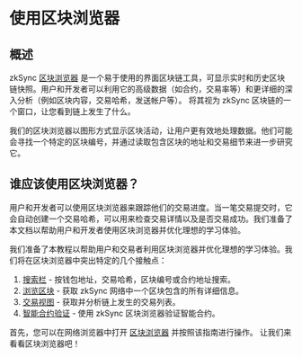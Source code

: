# 使用区块浏览器


## 概述

zkSync [区块浏览器](https://explorer.zksync.io/) 是一个易于使用的界面区块链工具，可显示实时和历史区块链快照。用户和开发者可以利用它的高级数据（如合约，交易率等）和更详细的深入分析（例如区块内容，交易哈希，发送帐户等）。
将其视为 zkSync 区块链的一个窗口，让您看到链上发生了什么。

我们的区块浏览器以图形方式显示区块活动，让用户更有效地处理数据。他们可能会寻找一个特定的区块编号，并通过读取包含区块的地址和交易细节来进一步研究它。

## 谁应该使用区块浏览器？

用户和开发者可以使用区块浏览器来跟踪他们的交易进度。当一笔交易提交时，它会自动创建一个交易哈希，可以用来检查交易详情以及是否交易成功。我们准备了本文档以帮助用户和开发者使用区块浏览器并优化理想的学习体验。

我们准备了本教程以帮助用户和交易者利用区块浏览器并优化理想的学习体验。我们将在区块浏览器中突出特定的几个接触点：

1. [搜索栏](./search.md) - 按钱包地址，交易哈希，区块编号或合约地址搜索。
2. [浏览区块](./block-view.md) - 获取 zkSync 网络中一个区块包含的所有详细信息。
3. [交易视图](./block-view.md#transactions) - 获取并分析链上发生的交易列表。
4. [智能合约验证](./contract-verification.md) - 使用 zkSync 区块浏览器验证智能合约。

首先，您可以在网络浏览器中打开 [区块浏览器](https://explorer.zksync.io/) 并按照该指南进行操作。
让我们来看看区块浏览器吧！